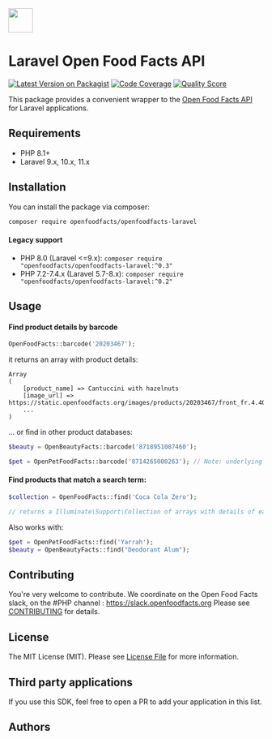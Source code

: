 <picture>
  <source media="(prefers-color-scheme: dark)" srcset="https://static.openfoodfacts.org/images/logos/off-logo-horizontal-dark.png?refresh_github_cache=1">
  <source media="(prefers-color-scheme: light)" srcset="https://static.openfoodfacts.org/images/logos/off-logo-horizontal-light.png?refresh_github_cache=1">
  <img height="48" src="https://static.openfoodfacts.org/images/logos/off-logo-horizontal-light.svg">
</picture>

# Laravel Open Food Facts API

[![Latest Version on Packagist](https://img.shields.io/packagist/v/openfoodfacts/openfoodfacts-laravel.svg?style=flat-square)](https://packagist.org/packages/openfoodfacts/openfoodfacts-laravel)
[![Code Coverage](https://scrutinizer-ci.com/g/openfoodfacts/openfoodfacts-laravel/badges/coverage.png?b=master)](https://scrutinizer-ci.com/g/openfoodfacts/openfoodfacts-laravel/?branch=master)
[![Quality Score](https://img.shields.io/scrutinizer/g/openfoodfacts/openfoodfacts-laravel.svg?style=flat-square)](https://scrutinizer-ci.com/g/openfoodfacts/openfoodfacts-laravel)

This package provides a convenient wrapper to the [Open Food Facts API](https://en.wiki.openfoodfacts.org/API) for Laravel applications.

## Requirements

- PHP 8.1+
- Laravel 9.x, 10.x, 11.x

## Installation

You can install the package via composer:

```bash
composer require openfoodfacts/openfoodfacts-laravel
```

#### Legacy support

- PHP 8.0 (Laravel <=9.x): `composer require "openfoodfacts/openfoodfacts-laravel:^0.3"`
- PHP 7.2-7.4.x (Laravel 5.7-8.x): `composer require "openfoodfacts/openfoodfacts-laravel:^0.2"`


## Usage

#### Find product details by barcode
``` php
OpenFoodFacts::barcode('20203467');
```
it returns an array with product details:
```
Array
(
    [product_name] => Cantuccini with hazelnuts
    [image_url] => https://static.openfoodfacts.org/images/products/20203467/front_fr.4.400.jpg
    ...    
)    
```

... or find in other product databases: 

``` php
$beauty = OpenBeautyFacts::barcode('8718951087460');

$pet = OpenPetFoodFacts::barcode('8714265000263'); // Note: underlying product database is under construction
```


#### Find products that match a search term:
``` php
$collection = OpenFoodFacts::find('Coca Cola Zero');

// returns a Illuminate\Support\Collection of arrays with details of each product found
```

Also works with:

``` php
$pet = OpenPetFoodFacts::find('Yarrah');
$beauty = OpenBeautyFacts::find("Deodorant Alum");
```

## Contributing
You're very welcome to contribute. We coordinate on the Open Food Facts slack, on the #PHP channel : https://slack.openfoodfacts.org
Please see [CONTRIBUTING](CONTRIBUTING.md) for details.

## License

The MIT License (MIT). Please see [License File](LICENSE.md) for more information.

## Third party applications
If you use this SDK, feel free to open a PR to add your application in this list.

## Authors
